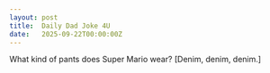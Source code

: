 ```yaml
---
layout: post
title:  Daily Dad Joke 4U
date:   2025-09-22T00:00:00Z
---
```

What kind of pants does Super Mario wear? [Denim, denim, denim.]

